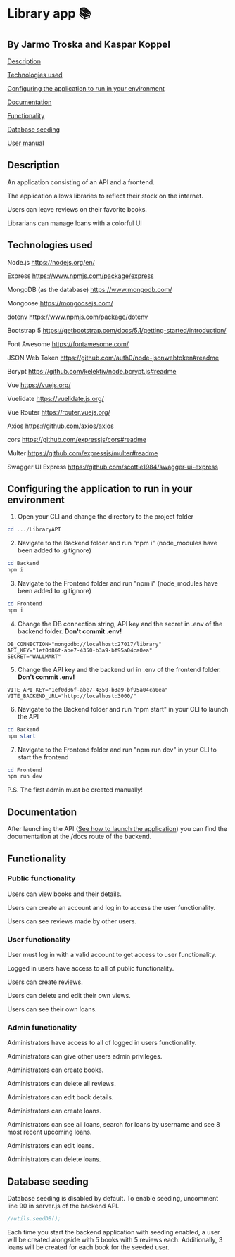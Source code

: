 # Library app :books:

## By Jarmo Troska and Kaspar Koppel

[Description](#description)

[Technologies used](#technologies-used)

[Configuring the application to run in your environment](#configuring-the-application-to-run-in-your-environment)

[Documentation](#documentation)

[Functionality](#functionality)

[Database seeding](#database-seeding)

[User manual](https://jarmotro.github.io/LibraryAPI/)

## Description

An application consisting of an API and a frontend.

The application allows libraries to reflect their stock on the internet.

Users can leave reviews on their favorite books.

Librarians can manage loans with a colorful UI

## Technologies used

Node.js https://nodejs.org/en/

Express https://www.npmjs.com/package/express

MongoDB (as the database) https://www.mongodb.com/

Mongoose https://mongoosejs.com/

dotenv https://www.npmjs.com/package/dotenv

Bootstrap 5 https://getbootstrap.com/docs/5.1/getting-started/introduction/

Font Awesome https://fontawesome.com/

JSON Web Token https://github.com/auth0/node-jsonwebtoken#readme

Bcrypt https://github.com/kelektiv/node.bcrypt.js#readme

Vue https://vuejs.org/

Vuelidate https://vuelidate.js.org/

Vue Router https://router.vuejs.org/

Axios https://github.com/axios/axios

cors https://github.com/expressjs/cors#readme

Multer https://github.com/expressjs/multer#readme

Swagger UI Express https://github.com/scottie1984/swagger-ui-express

## Configuring the application to run in your environment

1. Open your CLI and change the directory to the project folder

```powershell
cd .../LibraryAPI
```

2. Navigate to the Backend folder and run "npm i" (node_modules have been added to .gitignore)

```powershell
cd Backend
npm i
```

3. Navigate to the Frontend folder and run "npm i" (node_modules have been added to .gitignore)

```powershell
cd Frontend
npm i
```

4. Change the DB connection string, API key and the secret in .env of the backend folder. **Don't commit .env!**

```
DB_CONNECTION="mongodb://localhost:27017/library"
API_KEY="1ef0d86f-abe7-4350-b3a9-bf95a04ca0ea"
SECRET="WALLMART"
```

5. Change the API key and the backend url in .env of the frontend folder. **Don't commit .env!**

```
VITE_API_KEY="1ef0d86f-abe7-4350-b3a9-bf95a04ca0ea"
VITE_BACKEND_URL="http://localhost:3000/"
```

6. Navigate to the Backend folder and run "npm start" in your CLI to launch the API

```powershell
cd Backend
npm start
```

7. Navigate to the Frontend folder and run "npm run dev" in your CLI to start the frontend
```powershell
cd Frontend
npm run dev
```

P.S. The first admin must be created manually!

## Documentation

After launching the API ([See how to launch the application](#configuring-the-application-to-run-in-your-environment)) you can find the documentation at the /docs route of the backend.

## Functionality
### Public functionality

Users can view books and their details.

Users can create an account and log in to access the user functionality.

Users can see reviews made by other users.

### User functionality

User must log in with a valid account to get access to user functionality.

Logged in users have access to all of public functionality.

Users can create reviews.

Users can delete and edit their own views.

Users can see their own loans.

### Admin functionality

Administrators have access to all of logged in users functionality.

Administrators can give other users admin privileges.

Administrators can create books.

Administrators can delete all reviews.

Administrators can edit book details.

Administrators can create loans.

Administrators can see all loans, search for loans by username and see 8 most recent upcoming loans.

Administrators can edit loans.

Administrators can delete loans.

## Database seeding

Database seeding is disabled by default. To enable seeding, uncomment line 90 in server.js of the backend API.

```javascript
//utils.seedDB();
```

 Each time you start the backend application with seeding enabled, a user will be created alongside with 5 books with 5 reviews each. Additionally, 3 loans will be created for each book for the seeded user.

